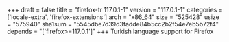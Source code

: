 +++
draft = false
title = "firefox-tr 117.0.1-1"
version = "117.0.1-1"
categories = ['locale-extra', 'firefox-extensions']
arch = "x86_64"
size = "525428"
usize = "575940"
sha1sum = "5545dbe7d39d3fadde84b5cc2b2f54e7eb5b72f4"
depends = "['firefox>=117.0.1']"
+++
Turkish language support for Firefox
